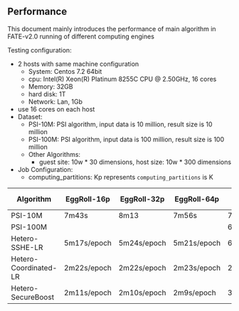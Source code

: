 ## Performance 
This document mainly introduces the performance of main algorithm in FATE-v2.0 running of different computing engines
  
Testing configuration:
* 2 hosts with same machine configuration
  * System: Centos 7.2 64bit
  * cpu: Intel(R) Xeon(R) Platinum 8255C CPU @ 2.50GHz, 16 cores 
  * Memory: 32GB
  * hard disk: 1T
  * Network: Lan, 1Gb
* use 16 cores on each host
* Dataset: 
  * PSI-10M: PSI algorithm, input data is 10 million, result size is 10 million
  * PSI-100M: PSI algorithm, input data is 100 million, result size is 100 million
  * Other Algorithms: 
    * guest site: 10w * 30 dimensions, host size: 10w * 300 dimensions
* Job Configuration:
  * computing_partitions: Kp represents `computing_partitions` is K

| Algorithm               | EggRoll-16p  |  EggRoll-32p  | EggRoll-64p  | Spark-Local-16p  | Spark-Local-32p  | Spark-Local-64p  | Standalone-16p  | Standalone-32p  | Standalone-64p  |                 
| ------------------------| -------------| ------------- | ------------ | -----------------| ---------------- | ---------------- | --------------- | --------------- | --------------- |
| PSI-10M                 | 7m43s        | 8m13          | 7m56s        | 7m28s            | 7m13s            | 8m10s            | 11m57s          | 11m57s          | 11m47s          |
| PSI-100M                |              |               |              | 62m              | 69m              | 75m              | 71m             |                 |                 |
| Hetero-SSHE-LR          | 5m17s/epoch  | 5m24s/epoch   | 5m21s/epoch  | 6m4s/epoch       | 6m11s/epoch      | 6m39s/epoch      | 5m41s/epoch     | 5m33s/epoch     | 5m42s/epoch     |
| Hetero-Coordinated-LR   | 2m22s/epoch  | 2m22s/epoch   | 2m23s/epoch  | 2m21s/epoch      | 2m34s/epoch      | 2m28s/epoch      | 2m22s/epoch     | 2m20s/epoch     | 2m23s/epoch     |
| Hetero-SecureBoost      | 2m11s/epoch  | 2m10s/epoch   | 2m9s/epoch   | 3m41s/epoch      | 5m16s/epoch      | 8m23s/epoch      | 2m15s/epoch     | 2m17s/epoch     | 2m15s/tree      |
